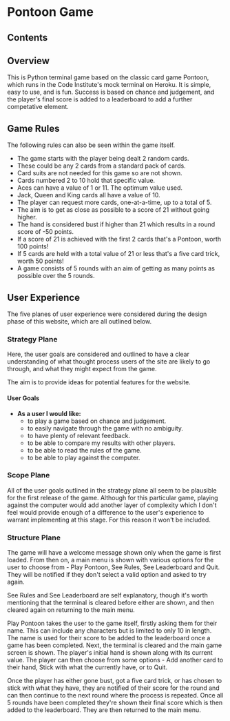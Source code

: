 # Pontoon Game

## Contents

## Overview

This is Python terminal game based on the classic card game Pontoon, which runs in the Code Institute's mock terminal on Heroku. It is simple, easy to use, and is fun. Success is based on chance and judgement, and the player's final score is added to a leaderboard to add a further competative element.

## Game Rules

The following rules can also be seen within the game itself.

- The game starts with the player being dealt 2 random cards.
- These could be any 2 cards from a standard pack of cards.
- Card suits are not needed for this game so are not shown.
- Cards numbered 2 to 10 hold that specific value.
- Aces can have a value of 1 or 11. The optimum value used.
- Jack, Queen and King cards all have a value of 10.
- The player can request more cards, one-at-a-time, up to a total of 5.
- The aim is to get as close as possible to a score of 21 without going higher.
- The hand is considered bust if higher than 21 which results in a round score of -50 points.
- If a score of 21 is achieved with the first 2 cards that's a Pontoon, worth 100 points!
- If 5 cards are held with a total value of 21 or less that's a five card trick, worth 50 points!
- A game consists of 5 rounds with an aim of getting as many points as possible over the 5 rounds.

## User Experience

The five planes of user experience were considered during the design phase of this website, which are all outlined below.

### Strategy Plane

Here, the user goals are considered and outlined to have a clear understanding of what thought process users of the site are likely to go through, and what they might expect from the game. 

The aim is to provide ideas for potential features for the website.

#### User Goals
- __As a user I would like:__
    - to play a game based on chance and judgement.
    - to easily navigate through the game with no ambiguity.
    - to have plenty of relevant feedback.
    - to be able to compare my results with other players.
    - to be able to read the rules of the game.
    - to be able to play against the computer.

### Scope Plane

All of the user goals outlined in the strategy plane all seem to be plausible for the first release of the game. Although for this particular game, playing against the computer would add another layer of complexity which I don't feel would provide enough of a difference to the user's experience to warrant implementing at this stage. For this reason it won't be included.

### Structure Plane

The game will have a welcome message shown only when the game is first loaded. From then on, a main menu is shown with various options for the user to choose from - Play Pontoon, See Rules, See Leaderboard and Quit. They will be notified if they don't select a valid option and asked to try again.

See Rules and See Leaderboard are self explanatory, though it's worth mentioning that the terminal is cleared before either are shown, and then cleared again on returning to the main menu.

Play Pontoon takes the user to the game itself, firstly asking them for their name. This can include any characters but is limited to only 10 in length. The name is used for their score to be added to the leaderboard once a game has been completed. Next, the terminal is cleared and the main game screen is shown. The player's initial hand is shown along with its current value. The player can then choose from some options - Add another card to their hand, Stick with what the currently have, or to Quit.

Once the player has either gone bust, got a five card trick, or has chosen to stick with what they have, they are notified of their score for the round and can then continue to the next round where the process is repeated. Once all 5 rounds have been completed they're shown their final score which is then added to the leaderboard. They are then returned to the main menu.